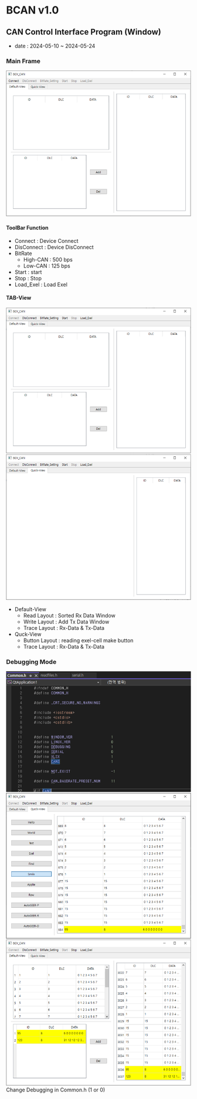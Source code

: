 # BCAN v1.0
## CAN Control Interface Program (Window)
* date : 2024-05-10 ~ 2024-05-24

### Main Frame
![alt text](BCAN_IMG1.png)
#### ToolBar Function
* Connect : Device Connect
* DisConnect : Device DisConnect
* BitRate
  *   High-CAN : 500 bps
  *   Low-CAN : 125 bps
* Start : start
* Stop : Stop
* Load_Exel : Load Exel
#### TAB-View
![alt text](BCAN_IMG3.png)
![alt text](BCAN_IMG4.png)
* Default-View
  *  Read Layout : Sorted Rx Data Window
  *  Write Layout : Add Tx Data Window
  *  Trace Layout : Rx-Data & Tx-Data
* Quck-View
  * Button Layout : reading exel-cell make button
  * Trace Layout : Rx-Data & Tx-Data
  
### Debugging Mode
![alt text](BCAN_IMG5.png)  
![alt text](BCAN_IMG6.png)
![alt text](BCAN_IMG7.png)
Change Debugging in Common.h (1 or 0)

